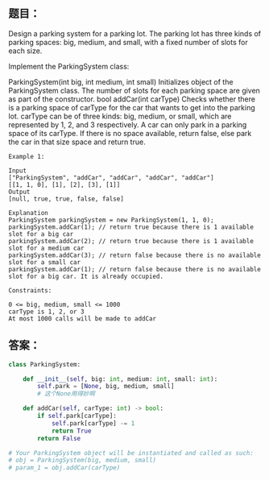 ## 题目：
Design a parking system for a parking lot. The parking lot has three kinds of parking spaces: big, medium, and small, with a fixed number of slots for each size.

Implement the ParkingSystem class:

ParkingSystem(int big, int medium, int small) Initializes object of the ParkingSystem class. The number of slots for each parking space are given as part of the constructor.
bool addCar(int carType) Checks whether there is a parking space of carType for the car that wants to get into the parking lot. carType can be of three kinds: big, medium, or small, which are represented by 1, 2, and 3 respectively. A car can only park in a parking space of its carType. If there is no space available, return false, else park the car in that size space and return true.
 
```
Example 1:

Input
["ParkingSystem", "addCar", "addCar", "addCar", "addCar"]
[[1, 1, 0], [1], [2], [3], [1]]
Output
[null, true, true, false, false]

Explanation
ParkingSystem parkingSystem = new ParkingSystem(1, 1, 0);
parkingSystem.addCar(1); // return true because there is 1 available slot for a big car
parkingSystem.addCar(2); // return true because there is 1 available slot for a medium car
parkingSystem.addCar(3); // return false because there is no available slot for a small car
parkingSystem.addCar(1); // return false because there is no available slot for a big car. It is already occupied.
 
Constraints:

0 <= big, medium, small <= 1000
carType is 1, 2, or 3
At most 1000 calls will be made to addCar
```
## 答案：
```python
class ParkingSystem:

    def __init__(self, big: int, medium: int, small: int):
        self.park = [None, big, medium, small]
        # 这个None用得妙啊

    def addCar(self, carType: int) -> bool:
        if self.park[carType]:
            self.park[carType] -= 1
            return True
        return False

# Your ParkingSystem object will be instantiated and called as such:
# obj = ParkingSystem(big, medium, small)
# param_1 = obj.addCar(carType)

```
